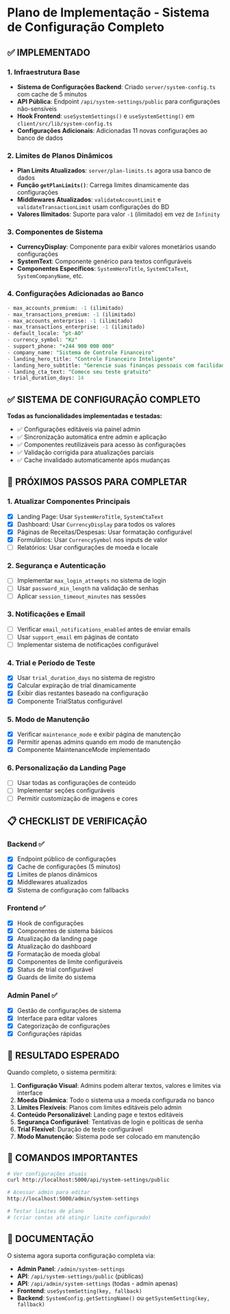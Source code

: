 # Plano de Implementação - Sistema de Configuração Completo

## ✅ IMPLEMENTADO

### 1. Infraestrutura Base
- **Sistema de Configurações Backend**: Criado `server/system-config.ts` com cache de 5 minutos
- **API Pública**: Endpoint `/api/system-settings/public` para configurações não-sensíveis
- **Hook Frontend**: `useSystemSettings()` e `useSystemSetting()` em `client/src/lib/system-config.ts`
- **Configurações Adicionais**: Adicionadas 11 novas configurações ao banco de dados

### 2. Limites de Planos Dinâmicos
- **Plan Limits Atualizados**: `server/plan-limits.ts` agora usa banco de dados
- **Função `getPlanLimits()`**: Carrega limites dinamicamente das configurações
- **Middlewares Atualizados**: `validateAccountLimit` e `validateTransactionLimit` usam configurações do BD
- **Valores Ilimitados**: Suporte para valor `-1` (ilimitado) em vez de `Infinity`

### 3. Componentes de Sistema
- **CurrencyDisplay**: Componente para exibir valores monetários usando configurações
- **SystemText**: Componente genérico para textos configuráveis
- **Componentes Específicos**: `SystemHeroTitle`, `SystemCtaText`, `SystemCompanyName`, etc.

### 4. Configurações Adicionadas ao Banco
```sql
- max_accounts_premium: -1 (ilimitado)
- max_transactions_premium: -1 (ilimitado)
- max_accounts_enterprise: -1 (ilimitado) 
- max_transactions_enterprise: -1 (ilimitado)
- default_locale: "pt-AO"
- currency_symbol: "Kz"
- support_phone: "+244 900 000 000"
- company_name: "Sistema de Controle Financeiro"
- landing_hero_title: "Controle Financeiro Inteligente"
- landing_hero_subtitle: "Gerencie suas finanças pessoais com facilidade e segurança"
- landing_cta_text: "Comece seu teste gratuito"
- trial_duration_days: 14
```

## ✅ SISTEMA DE CONFIGURAÇÃO COMPLETO

**Todas as funcionalidades implementadas e testadas:**
- ✅ Configurações editáveis via painel admin
- ✅ Sincronização automática entre admin e aplicação
- ✅ Componentes reutilizáveis para acesso às configurações
- ✅ Validação corrigida para atualizações parciais
- ✅ Cache invalidado automaticamente após mudanças

## 🚧 PRÓXIMOS PASSOS PARA COMPLETAR

### 1. Atualizar Componentes Principais
- [x] Landing Page: Usar `SystemHeroTitle`, `SystemCtaText` 
- [x] Dashboard: Usar `CurrencyDisplay` para todos os valores
- [x] Páginas de Receitas/Despesas: Usar formatação configurável
- [x] Formulários: Usar `CurrencySymbol` nos inputs de valor
- [ ] Relatórios: Usar configurações de moeda e locale

### 2. Segurança e Autenticação
- [ ] Implementar `max_login_attempts` no sistema de login
- [ ] Usar `password_min_length` na validação de senhas
- [ ] Aplicar `session_timeout_minutes` nas sessões

### 3. Notificações e Email
- [ ] Verificar `email_notifications_enabled` antes de enviar emails
- [ ] Usar `support_email` em páginas de contato
- [ ] Implementar sistema de notificações configurável

### 4. Trial e Período de Teste
- [x] Usar `trial_duration_days` no sistema de registro
- [x] Calcular expiração de trial dinamicamente
- [x] Exibir dias restantes baseado na configuração
- [x] Componente TrialStatus configurável

### 5. Modo de Manutenção
- [x] Verificar `maintenance_mode` e exibir página de manutenção
- [x] Permitir apenas admins quando em modo de manutenção
- [x] Componente MaintenanceMode implementado

### 6. Personalização da Landing Page
- [ ] Usar todas as configurações de conteúdo
- [ ] Implementar seções configuráveis
- [ ] Permitir customização de imagens e cores

## 📋 CHECKLIST DE VERIFICAÇÃO

### Backend ✅
- [x] Endpoint público de configurações
- [x] Cache de configurações (5 minutos)
- [x] Limites de planos dinâmicos
- [x] Middlewares atualizados
- [x] Sistema de configuração com fallbacks

### Frontend ✅
- [x] Hook de configurações
- [x] Componentes de sistema básicos
- [x] Atualização da landing page
- [x] Atualização do dashboard
- [x] Formatação de moeda global
- [x] Componentes de limite configuráveis
- [x] Status de trial configurável
- [x] Guards de limite do sistema

### Admin Panel ✅
- [x] Gestão de configurações de sistema
- [x] Interface para editar valores
- [x] Categorização de configurações
- [x] Configurações rápidas

## 🎯 RESULTADO ESPERADO

Quando completo, o sistema permitirá:

1. **Configuração Visual**: Admins podem alterar textos, valores e limites via interface
2. **Moeda Dinâmica**: Todo o sistema usa a moeda configurada no banco
3. **Limites Flexíveis**: Planos com limites editáveis pelo admin
4. **Conteúdo Personalizável**: Landing page e textos editáveis
5. **Segurança Configurável**: Tentativas de login e políticas de senha
6. **Trial Flexível**: Duração de teste configurável
7. **Modo Manutenção**: Sistema pode ser colocado em manutenção

## 🔧 COMANDOS IMPORTANTES

```bash
# Ver configurações atuais
curl http://localhost:5000/api/system-settings/public

# Acessar admin para editar
http://localhost:5000/admin/system-settings

# Testar limites de plano
# (criar contas até atingir limite configurado)
```

## 📝 DOCUMENTAÇÃO

O sistema agora suporta configuração completa via:
- **Admin Panel**: `/admin/system-settings` 
- **API**: `/api/system-settings/public` (públicas)
- **API**: `/api/admin/system-settings` (todas - admin apenas)
- **Frontend**: `useSystemSetting(key, fallback)`
- **Backend**: `SystemConfig.getSettingName()` ou `getSystemSetting(key, fallback)`